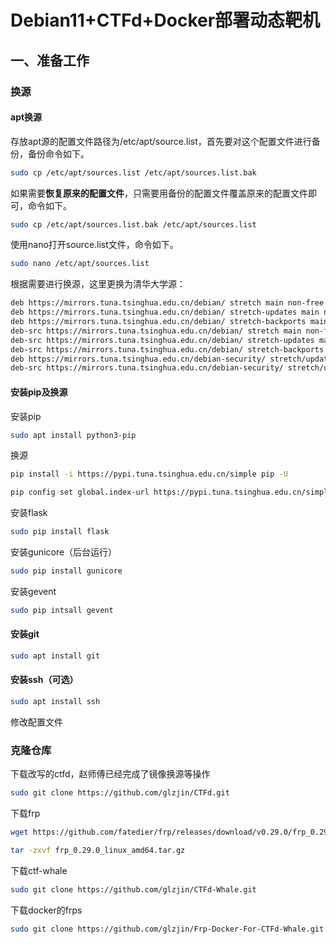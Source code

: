 # Debian11+CTFd+Docker部署动态靶机

## 一、准备工作

### 换源

#### apt换源

存放apt源的配置文件路径为/etc/apt/source.list，首先要对这个配置文件进行备份，备份命令如下。

```bash
sudo cp /etc/apt/sources.list /etc/apt/sources.list.bak
```

 如果需要**恢复原来的配置文件**，只需要用备份的配置文件覆盖原来的配置文件即可，命令如下。

```bash
sudo cp /etc/apt/sources.list.bak /etc/apt/sources.list
```

 使用nano打开source.list文件，命令如下。

```bash
sudo nano /etc/apt/sources.list
```

根据需要进行换源，这里更换为清华大学源：

```bash
deb https://mirrors.tuna.tsinghua.edu.cn/debian/ stretch main non-free contrib
deb https://mirrors.tuna.tsinghua.edu.cn/debian/ stretch-updates main non-free contrib
deb https://mirrors.tuna.tsinghua.edu.cn/debian/ stretch-backports main non-free contrib
deb-src https://mirrors.tuna.tsinghua.edu.cn/debian/ stretch main non-free contrib
deb-src https://mirrors.tuna.tsinghua.edu.cn/debian/ stretch-updates main non-free contrib
deb-src https://mirrors.tuna.tsinghua.edu.cn/debian/ stretch-backports main non-free contrib
deb https://mirrors.tuna.tsinghua.edu.cn/debian-security/ stretch/updates main non-free contrib
deb-src https://mirrors.tuna.tsinghua.edu.cn/debian-security/ stretch/updates main non-free contrib
```

#### 安装pip及换源

安装pip

```bash
sudo apt install python3-pip
```

换源

```bash
pip install -i https://pypi.tuna.tsinghua.edu.cn/simple pip -U
```

```bash
pip config set global.index-url https://pypi.tuna.tsinghua.edu.cn/simple
```

安装flask

```bash
sudo pip install flask
```

安装gunicore（后台运行）

```bash
sudo pip install gunicore
```

安装gevent

```bash
sudo pip intsall gevent
```

#### 安装git

```bash
sudo apt install git
```

#### 安装ssh（可选）

```bash
sudo apt install ssh
```

修改配置文件

### 克隆仓库

下载改写的ctfd，赵师傅已经完成了镜像换源等操作

```bash
sudo git clone https://github.com/glzjin/CTFd.git
```

下载frp

```bash
wget https://github.com/fatedier/frp/releases/download/v0.29.0/frp_0.29.0_linux_amd64.tar.gz

tar -zxvf frp_0.29.0_linux_amd64.tar.gz
```

下载ctf-whale

```bash
sudo git clone https://github.com/glzjin/CTFd-Whale.git
```

下载docker的frps

```bash
sudo git clone https://github.com/glzjin/Frp-Docker-For-CTFd-Whale.git
```



